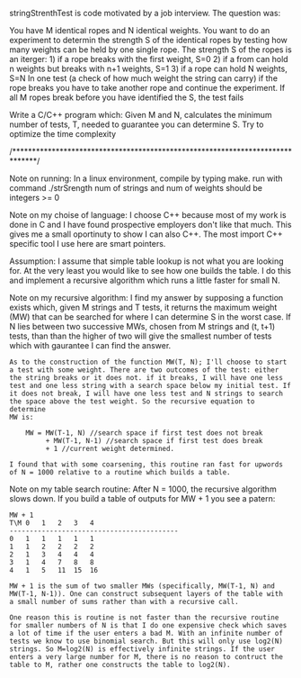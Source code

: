 stringStrenthTest is code motivated by a job interview. The question was:

You have M identical ropes and N identical weights. You want to do an experiment
to determin the strength S of the identical ropes by testing how many weights
can be held by one single rope.  The strength S of the ropes is an iterger:
	1) if a rope breaks with the first weight, S=0
	2) if a from can hold n weights but breaks with n+1 weights, S=1
	3) if a rope can hold N weights, S=N
In one test (a check of how much weight the string can carry) if the rope breaks
you have to take another rope and continue the experiment. If all M ropes break
before you have identified the S, the test fails

Write a C/C++ program which:
	Given M and N, calculates the minimum number of tests, T, needed to 
	guarantee you can determine S. Try to optimize the time complexity

/******************************************************************************/

Note on running:
	In a linux environment, compile by typing make.
	run with command ./strSrength <int num of strings> <int num of weights>
	num of strings and num of weights should be integers >= 0

Note on my choise of language:
	I choose C++ because most of my work is done in C and I have found 
	prospective employers don't like that much. This gives me a small
	oportinuty to show I can also C++. The most import C++ specific tool I
	use here are smart pointers.

Assumption:
	I assume that simple table lookup is not what you are looking for. At
	the very least you would like to see how one builds the table. I do
	this and implement a recursive algorithm which runs a little faster for
	small N.

Note on my recursive algorithm:
	I find my answer by supposing a function exists which, given M strings
	and T tests, it returns the maximum weight (MW) that can be searched
	for where I can determine S in the worst case. If N lies between two
	successive MWs, chosen from M strings and (t, t+1) tests, than than the
	higher of two will give the smallest number of tests which with
	gaurantee I can find the answer. 

	As to the construction of the function MW(T, N); I'll choose to start
	a test with some weight. There are two outcomes of the test: either 
	the string breaks or it does not. if it breaks, I will have one less 
	test and one less string with a search space below my initial test. If
	it does not break, I will have one less test and N strings to search
	the space above the test weight. So the recursive equation to determine
	MW is:

		MW = MW(T-1, N) //search space if first test does not break
		     + MW(T-1, N-1) //search space if first test does break
		     + 1 //current weight determined.

	I found that with some coarsening, this routine ran fast for upwords
	of N = 1000 relative to a routine which builds a table.
	
Note on my table search routine:
	After N = 1000, the recursive algorithm slows down. If you build a 
	table of outputs for MW + 1 you see a patern:

	MW + 1
	T\M	0	1	2	3	4	
	------------------------------------------
	0	1	1	1	1	1
	1	1	2	2	2	2
	2	1	3	4	4	4
	3	1	4	7	8	8
	4	1	5	11	15	16

	MW + 1 is the sum of two smaller MWs (specifically, MW(T-1, N) and
	MW(T-1, N-1)). One can construct subsequent layers of the table with 
	a small number of sums rather than with a recursive call. 

	One reason this is routine is not faster than the recursive routine
	for smaller numbers of N is that I do one expensive check which saves
	a lot of time if the user enters a bad M. With an infinite number of
	tests we know to use binomial search. But this will only use log2(N)
	strings. So M=log2(N) is effectively infinite strings. If the user
	enters a very large number for M, there is no reason to contruct the
	table to M, rather one constructs the table to log2(N).

